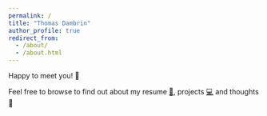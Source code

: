 ```yaml
---
permalink: /
title: "Thomas Dambrin"
author_profile: true
redirect_from: 
  - /about/
  - /about.html
---
```


Happy to meet you! :wave:

Feel free to browse to find out about my resume [:necktie:](/cv/), projects [:computer:](/relevant/) and thoughts :thought_balloon: 
